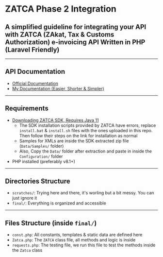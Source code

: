# ZATCA Phase 2 Integration

## A simplified guideline for integrating your API with ZATCA (ZAkat, Tax & Customs Authorization) e-invoicing API Written in PHP (Laravel Friendly)

---

## API Documentation

- [Official Documentation](https://sandbox.zatca.gov.sa/IntegrationSandbox)
- [My Documentation (Easier, Shorter & Simpler)](https://documenter.getpostman.com/view/28563220/2sA2r3Z69q)

---

## Requirements

- [Downloading ZATCA SDK, Requires Java 11](https://sandbox.zatca.gov.sa/downloadSDK)
  - The SDK installation scripts provided by ZATCA have errors, replace `install.bat` & `install.sh` files with the ones uploaded in this repo. Then follow their steps on the link for installation as normal
  - Samples for XMLs are inside the SDK extracted zip file (`Data/Samples/` folder)
  - Also, Copy the `Data/` folder after extraction and paste in inside the `Configuration/` folder
- PHP installed (preferably v8.1+)

---

## Directories Structure

- `scratches/`: Trying here and there, it's worling but a bit messy. You can just ignore it
- `final/`: Everything is organized and accessible

---

## Files Structure (inside `final/`)

- `const.php`: All constants, templates & static data are defined here
- `Zatca.php`: The `ZATCA` class file, all methods and logic is inside
- `requests.php`: The testing file, we run this file to test the methods inside the `Zatca` class

